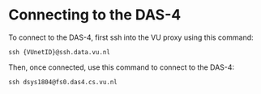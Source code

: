 # Connecting to the DAS-4

To connect to the DAS-4, first ssh into the VU proxy using this command:
```
ssh {VUnetID}@ssh.data.vu.nl
```

Then, once connected, use this command to connect to the DAS-4:
```
ssh dsys1804@fs0.das4.cs.vu.nl
```